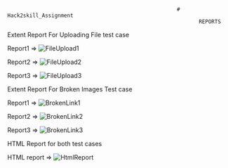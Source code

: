                                                          # Hack2skill_Assignment  
                                                                 REPORTS

Extent Report For Uploading File test case 

Report1 =>
![FileUpload1](https://github.com/Ajay-Singh-Dhakad/Hack2skill_Assignment/assets/112845193/72959d96-8805-4f09-b601-e8e6777e6a16)

Report2 =>
![FileUpload2](https://github.com/Ajay-Singh-Dhakad/Hack2skill_Assignment/assets/112845193/8cdb0bc7-8cce-4075-8b1b-525b3a4444fa)

Report3 => 
![FileUpload3](https://github.com/Ajay-Singh-Dhakad/Hack2skill_Assignment/assets/112845193/bb7c2208-e447-4345-8d86-7a8d018ac731)


Extent Report For Broken Images Test case

Report1 =>
![BrokenLink1](https://github.com/Ajay-Singh-Dhakad/Hack2skill_Assignment/assets/112845193/0395461f-b806-4e2c-98ce-8c584d7e5eaf)

Report2 => 
![BrokenLink2](https://github.com/Ajay-Singh-Dhakad/Hack2skill_Assignment/assets/112845193/a48ca7c2-9c81-453b-98cc-0449be703ab2)

Report3 =>
![BrokenLink3](https://github.com/Ajay-Singh-Dhakad/Hack2skill_Assignment/assets/112845193/4435166b-0bda-441f-8522-5ad8b50a3d10)


HTML Report for both test cases

HTML report => 
![HtmlReport](https://github.com/Ajay-Singh-Dhakad/Hack2skill_Assignment/assets/112845193/42964246-5141-45ed-a04d-5c597705e890)





